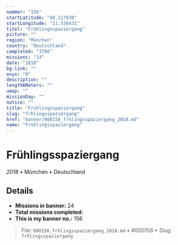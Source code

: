 ```yaml
---
nummer: "156"
startLatitude: "48.117838"
startLongitude: "11.536431"
titel: "Frühlingsspaziergang"
picture: ""
region: "München"
country: "Deutschland"
completed: "3786"
missions: "24"
date: "2018"
bg-link: ""
onyx: "0"
description: ""
lengthKMeters: ""
umap: ""
missionDay: ""
notice: ""
title: "Frühlingsspaziergang"
slug: "frhlingsspaziergang"
href: "banner/000156_frhlingsspaziergang_2018.md"
name: "Frühlingsspaziergang"
---
```

# Frühlingsspaziergang

*2018* • München • Deutschland





## Details

- **Missions in banner:** 24
- **Total missions completed:** 
- **This is my banner no.:** 156






> File: `000156_frhlingsspaziergang_2018.md` • #000156 • Slug: `frhlingsspaziergang`
